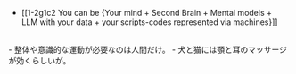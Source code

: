 - [[1-2g1c2 You can be {Your mind + Second Brain + Mental models + LLM with your data + your scripts-codes represented via machines}]]
<br>
- 整体や意識的な運動が必要なのは人間だけ。
- 犬と猫には顎と耳のマッサージが効くらしいが。
